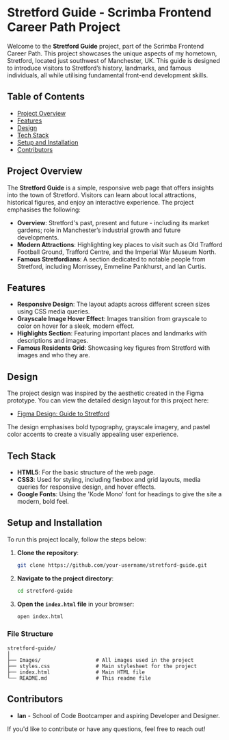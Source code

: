 # Stretford Guide - Scrimba Frontend Career Path Project

Welcome to the **Stretford Guide** project, part of the Scrimba Frontend Career Path. This project showcases the unique aspects of my hometown, Stretford, located just southwest of Manchester, UK. This guide is designed to introduce visitors to Stretford’s history, landmarks, and famous individuals, all while utilising fundamental front-end development skills.

## Table of Contents
- [Project Overview](#project-overview)
- [Features](#features)
- [Design](#design)
- [Tech Stack](#tech-stack)
- [Setup and Installation](#setup-and-installation)
- [Contributors](#contributors)

## Project Overview

The **Stretford Guide** is a simple, responsive web page that offers insights into the town of Stretford. Visitors can learn about local attractions, historical figures, and enjoy an interactive experience. The project emphasises the following:

- **Overview**: Stretford's past, present and future - including its market gardens; role in Manchester’s industrial growth and future developments.
- **Modern Attractions**: Highlighting key places to visit such as Old Trafford Football Ground, Trafford Centre, and the Imperial War Museum North.
- **Famous Stretfordians**: A section dedicated to notable people from Stretford, including Morrissey, Emmeline Pankhurst, and Ian Curtis.
  
## Features

- **Responsive Design**: The layout adapts across different screen sizes using CSS media queries.
- **Grayscale Image Hover Effect**: Images transition from grayscale to color on hover for a sleek, modern effect.
- **Highlights Section**: Featuring important places and landmarks with descriptions and images.
- **Famous Residents Grid**: Showcasing key figures from Stretford with images and who they are.

## Design

The project design was inspired by the aesthetic created in the Figma prototype. You can view the detailed design layout for this project here:

- [Figma Design: Guide to Stretford](https://www.figma.com/design/QKkGNLG0qon7kAkmkIpKsy/Guide-to-Stretford?t=IghSHktbNMOpJAMs-1)

The design emphasises bold typography, grayscale imagery, and pastel color accents to create a visually appealing user experience.

## Tech Stack

- **HTML5**: For the basic structure of the web page.
- **CSS3**: Used for styling, including flexbox and grid layouts, media queries for responsive design, and hover effects.
- **Google Fonts**: Using the 'Kode Mono' font for headings to give the site a modern, bold feel.

## Setup and Installation

To run this project locally, follow the steps below:

1. **Clone the repository**:
    ```bash
    git clone https://github.com/your-username/stretford-guide.git
    ```
2. **Navigate to the project directory**:
    ```bash
    cd stretford-guide
    ```
3. **Open the `index.html` file** in your browser:
    ```bash
    open index.html
    ```

### File Structure
```
stretford-guide/
│
├── Images/                  # All images used in the project
├── styles.css               # Main stylesheet for the project
├── index.html               # Main HTML file
└── README.md                # This readme file
```

## Contributors

- **Ian** - School of Code Bootcamper and aspiring Developer and Designer.

If you'd like to contribute or have any questions, feel free to reach out!
